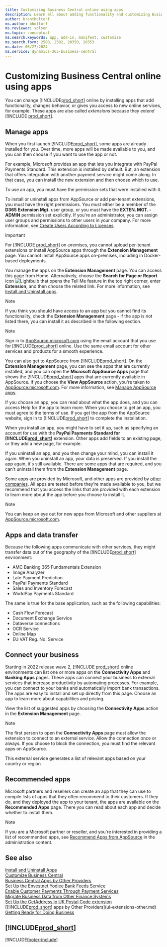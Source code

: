 ```yaml
---
title: Customizing Business Central online using apps
description: Learn all about adding functionality and customizing Business Central by installing apps in this article.
author: brentholtorf
ms.author: bholtorf
ms.reviewer: solsen
ms.topic: conceptual
ms.search.keywords: app, add-in, manifest, customize
ms.search.form: 2500, 2502, 20350, 20353
ms.date: 06/27/2024
ms.service: dynamics-365-business-central
---
```

# Customizing Business Central online using apps

You can change [!INCLUDE[prod_short](includes/prod_short.md)] online by installing apps that add functionality, changes behavior, or gives you access to new online services, for example. These apps are also called *extensions* because they *extend* [!INCLUDE [prod_short](includes/prod_short.md)].

## Manage apps

When you first launch [!INCLUDE[prod_short](includes/prod_short.md)], some apps are already installed for you. Over time, more apps will be made available to you, and you can then choose if you want to use the app or not.

For example, Microsoft provides an app that lets you integrate with PayPal Payments Standard. This extension is installed by default. But, an extension that offers integration with another payment service might come along. In that case, you can install the new extension and then choose which to use.  

To use an app, you must have the permission sets that were installed with it.

To install or uninstall apps from AppSource or add per-tenant extensions, you must have the right permissions. You must either be a member of the **D365 Extension Mgt.** user group, or you must have the **EXTEN. MGT. - ADMIN** permission set explicitly. If you're an administrator, you can assign user groups and permissions to other users in your company. For more information, see [Create Users According to Licenses](ui-how-users-permissions.md).  

> [!IMPORTANT]  
> For [!INCLUDE [prod_short](includes/prod_short.md)] on-premises, you cannot upload per-tenant extensions or install AppSource apps through the **Extension Management** page. You cannot install AppSource apps on-premises, including in Docker-based deployments.

You manage the apps on the **Extension Management** page. You can access this page from Home. Alternatively, choose the **Search for Page or Report** icon ![Lightbulb that opens the Tell Me feature](media/ui-search/search_small.png "Tell me what you want to do") in the top right corner, enter **Extension**, and then choose the related link. For more information, see [Install and Uninstall apps](ui-extensions-install-uninstall.md).

> [!NOTE]  
> If you think you should have access to an app but you cannot find its functionality, check the **Extension Management** page - if the app is not listed there, you can install it as described in the following section.  

> [!NOTE]  
> Sign in to [AppSource.microsoft.com](https://appsource.microsoft.com/) using the email account that you use for [!INCLUDE[prod_short](includes/prod_short.md)] online. Use the same email account for other services and products for a smooth experience.  

You can also get to AppSource from [!INCLUDE[prod_short](includes/prod_short.md)]. On the **Extension Management** page, you can see the apps that are currently installed, and you can open the **Microsoft AppSource Apps** page that shows the [!INCLUDE[prod_short](includes/prod_short.md)] apps that are currently available in AppSource. If you choose the **View AppSource** action, you're taken to [AppSource.microsoft.com](https://go.microsoft.com/fwlink/?linkid=2081646). For more information, see [Manage AppSource apps](admin-manage-appsource-apps.md).

If you choose an app, you can read about what the app does, and you can access Help for the app to learn more. When you choose to get an app, you must agree to the terms of use. If you get the app from the AppSource website, sign in to [!INCLUDE[prod_short](includes/prod_short.md)] to complete the installation.  

When you install an app, you might have to set it up, such as specifying an account for use with the **PayPal Payments Standard for [!INCLUDE[prod_short](includes/prod_short.md)]** extension. Other apps add fields to an existing page, or they add a new page, for example.

If you uninstall an app, and you then change your mind, you can install it again. When you uninstall an app, your data is preserved. If you install the app again, it's still available. There are some apps that are required, and you can't uninstall them from the **Extension Management** page.

Some apps are provided by Microsoft, and other apps are provided by [other companies](ui-extensions-other.md). All apps are tested before they're made available to you, but we recommend that you access the links that are provided with each extension to learn more about the app before you choose to install it.  

> [!NOTE]  
> You can keep an eye out for new apps from Microsoft and other suppliers at [AppSource.microsoft.com](https://appsource.microsoft.com/marketplace/apps?product=dynamics-365%3Bdynamics-365-business-central&page=1).

## Apps and data transfer

Because the following apps communicate with other services, they might transfer data out of the geography of the [!INCLUDE[prod_short](includes/prod_short.md)] environment:

* AMC Banking 365 Fundamentals Extension
* Image Analyzer
* Late Payment Prediction
* PayPal Payments Standard
* Sales and Inventory Forecast
* WorldPay Payments Standard

The same is true for the base application, such as the following capabilities:

* Cash Flow Forecast
* Document Exchange Service
* Dataverse connections
* OCR Service
* Online Map
* EU VAT Reg. No. Service

## Connect your business

Starting in 2022 release wave 2, [!INCLUDE [prod_short](includes/prod_short.md)] online environments can list one or more apps on the **Connectivity Apps** and **Banking Apps** pages. These apps can connect your business to external services that increase productivity by automating processes. For example, you can connect to your banks and automatically import bank transactions. The apps are easy to install and set up directly from this page. Choose an app to learn more about capabilities and pricing.  

View the list of suggested apps by choosing the **Connectivity Apps** action in the **Extension Management** page.  

> [!NOTE]
> The first person to open the **Connectivity Apps** page must allow the extension to connect to an external service. Allow the connection once or always. If you choose to block the connection, you must find the relevant apps on AppSource.

This external service generates a list of relevant apps based on your country or region

## Recommended apps

Microsoft partners and resellers can create an app that they can use to compile lists of apps that they often recommend to their customers. If they do, and they deployed the app to your tenant, the apps are available on the **Recommended Apps** page. There you can read about each app and decide whether to install them.

> [!NOTE]
> If you are a Microsoft partner or reseller, and you're interested in providing a list of recommended apps, see [Recommend Apps from AppSource](/dynamics365/business-central/dev-itpro/administration/recommend-apps) in the administration content.

## See also

[Install and Uninstall Apps](ui-extensions-install-uninstall.md)  
[Customize Business Central](ui-customizing-overview.md)  
[Business Central Apps by Other Providers](ui-extensions-other.md)  
[Set Up the Envestnet Yodlee Bank Feeds Service](bank-how-setup-bank-statement-service.md)  
[Enable Customer Payments Through Payment Services](sales-how-enable-payment-service-extensions.md)  
[Migrate Business Data from Other Finance Systems](across-import-data-configuration-packages.md)  
[Set Up the GetAddress.io UK Postal Code extension](LocalFunctionality/UnitedKingdom/uk-setup-postal-code-service.md)  
[[!INCLUDE[prod_short](includes/prod_short.md)] apps by Other Providers](ui-extensions-other.md)  
[Getting Ready for Doing Business](ui-get-ready-business.md)  

## [!INCLUDE[prod_short](includes/free_trial_md.md)]  


[!INCLUDE[footer-include](includes/footer-banner.md)]
